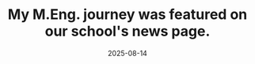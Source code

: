 ---
title: My M.Eng. journey was featured on our school's news page.
date: 2025-08-14
categories: [news]
tags: [news]
---